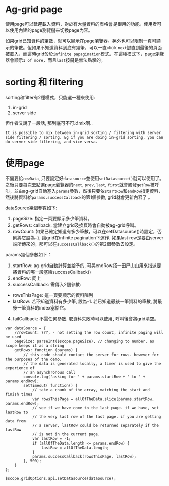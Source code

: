 Ag-grid page
===

使用page可以延遲載入資料，對於有大量資料的表格會是很用的功能。使用者可以使用內建的page瀏覽鍵來切換page內容。

如果grid已知資料的筆數，就可以顯示在page瀏覽器。另外也可以限制一頁可顯示的筆數。但如果不知道資料到底有幾筆，可以一直click `next`鍵直到最後的頁面被載入，而這時grid㲃於`infinite papagination`模式。在這種模式下，page瀏覽器會顯示`1 of more`，而且`last`按鍵是無法點擊的。

# sorting 和 filtering
sorting和filter有2種模式，只能選一種來使用:
1. in-grid
2. server side

但作者又說了一段話, 那到底可不可以mix啊..
```
It is possible to mix between in-grid sorting / filtering with server side filtering / sorting. Eg if you are doing in-grid sorting, you can do server side filtering, and vice versa.
```

# 使用page
不需要給`rowData`, 只要設定好`datasource`並使用`setDatasource()`就可以使用了。 之後只要每次去點選page瀏覽器的`next`, `prev`, `last`, `first`就會觸發`getRow`被呼叫，並由ag-grid自動塞入`params`參數，然後只要依`startRow`和`endRow`指定資料，然後將資料給`params.successCallback`的第1個參數, grid就會更新內容了
。 

dataSource幾個參數如下:
1. pageSize: 指定一頁要顯示多少筆資料。
2. getRows: callback, 當建立grid及換頁時會自動被ag-grid呼叫。
3. rowCount: 如果已確定知道有多少筆數，可以在setDatasource()時設定，否則將它設為`-1`, 讓grid在infinite pagination下運作. 如果last row是要由server端所傳來的，那可以在`successCallback()`的第2個參數去設定。

params幾個參數如下：
1. startRow: ag-grid自動計算並給予的, 可與endRow搭一田尸山山用來指派要將資料的哪一段塞給successCallback()
2. endRow: 同上
3. successCallback: 需傳入2個參數:
  - rowsThisPage: 這一頁要顯示的資料陣列
  - lastRow: 若不知道資料有多少筆, 設為-1. 若已知道最後一筆資料的筆數, 將最後一筆資料的index塞給它。
4. failCallback: 不需任何參數. 取資料失敗時可以使用, 呼叫後會將grid清空。

```
var dataSource = {
	//rowCount: ???, - not setting the row count, infinite paging will be used
	pageSize: parseInt($scope.pageSize), // changing to number, as scope keeps it as a string
	getRows: function (params) {
		// this code should contact the server for rows. however for the purposes of the demo,
		// the data is generated locally, a timer is used to give the experience of
		// an asynchronous call
		console.log('asking for ' + params.startRow + ' to ' + params.endRow);
		setTimeout( function() {
			// take a chunk of the array, matching the start and finish times
			var rowsThisPage = allOfTheData.slice(params.startRow, params.endRow);
			// see if we have come to the last page. if we have, set lastRow to
			// the very last row of the last page. if you are getting data from
			// a server, lastRow could be returned separately if the lastRow
			// is not in the current page.
			var lastRow = -1;
			if (allOfTheData.length <= params.endRow) {
				lastRow = allOfTheData.length;
			}
			params.successCallback(rowsThisPage, lastRow);
		}, 500);
	}
};

$scope.gridOptions.api.setDatasource(dataSource);


```